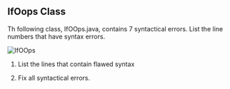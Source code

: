 ## IfOops Class

Th following class, IfOOps.java, contains 7 syntactical errors.
List the line numbers that have syntax errors.

![IfOOps](exercises/IfOOps.png)

1) List the lines that contain flawed syntax

2) Fix all syntactical errors.
